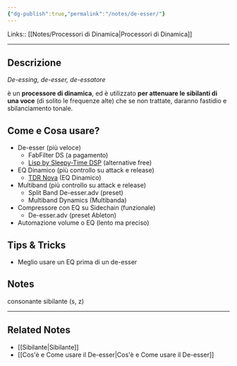 ```yaml
---
{"dg-publish":true,"permalink":"/notes/de-esser/"}
---
```


Links:: [[Notes/Processori di Dinamica\|Processori di Dinamica]]

---
## Descrizione

_De-essing, de-esser, de-essatore_

è un **processore di dinamica**, ed è utilizzato **per attenuare le sibilanti di una voce** (di solito le frequenze alte) che se non trattate, daranno fastidio e sbilanciamento tonale.


## Come e Cosa usare?

- De-esser (più veloce)
	- FabFilter DS (a pagamento)
	- [Lisp by Sleepy-Time DSP](https://www.kvraudio.com/product/lisp-by-sleepy-time-dsp) (alternative free)
- EQ Dinamico (più controllo su attack e release)
	- [TDR Nova](https://www.tokyodawn.net/tdr-nova/) (EQ Dinamico)
- Multiband (più controllo su attack e release)
	- Split Band De-esser.adv (preset)
	- Multiband Dynamics (Multibanda)
- Compressore con EQ su Sidechain (funzionale)
	- De-esser.adv (preset Ableton)
- Automazione volume o EQ (lento ma preciso)


## Tips & Tricks

- Meglio usare un EQ prima di un de-esser


## Notes

consonante sibilante (s, z)


---
## Related Notes

- [[Sibilante\|Sibilante]]
- [[Cos'è e Come usare il De-esser\|Cos'è e Come usare il De-esser]]
